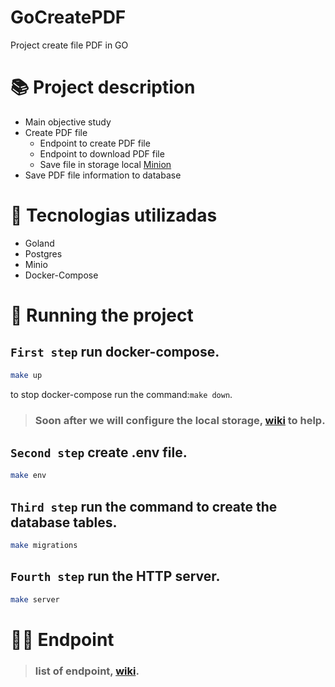 # GoCreatePDF
Project create file PDF in GO
# :books: Project description
<!--ts-->
* Main objective study
* Create PDF file
  * Endpoint to create PDF file
  * Endpoint to download PDF file
  * Save file in storage local [Minion](https://min.io/)
* Save PDF file information to database
<!--te-->

# :wrench: Tecnologias utilizadas
* Goland
* Postgres
* Minio
* Docker-Compose

# :rocket: Running the project
## `First step` run docker-compose.
```sh
make up
```
to stop docker-compose run the command:`make down`.
> ### Soon after we will configure the local storage, [wiki](https://github.com/guizoio/GoCreatePDF/wiki/Storage-Minio) to help.


## `Second step` create .env file.
```sh
make env
```

## `Third step` run the command to create the database tables.
```sh
make migrations
```

## `Fourth step` run the HTTP server.
```sh
make server
```

# :technologist: Endpoint
> ### list of endpoint, [wiki](https://github.com/guizoio/GoCreatePDF/wiki/Endpoint).
